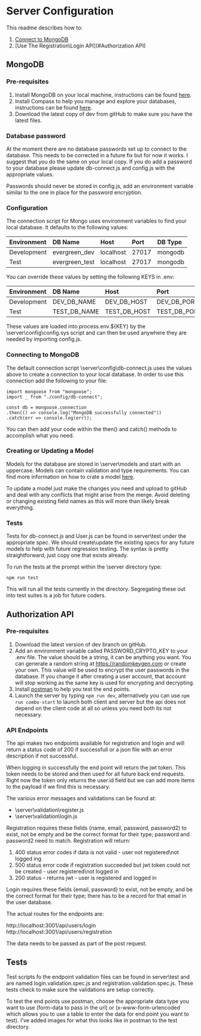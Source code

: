 # Server Configuration

This readme describes how to:

1. [Connect to MongoDB](#MongoDB)
2. [Use The Registration\Login API](#Authorization API)

## MongoDB

### Pre-requisites

1. Install MongoDB on your local machine, instructions can be found [here](https://docs.mongodb.com/manual/installation/#mongodb-community-edition-installation-tutorials).
2. Install Compass to help you manage and explore your databases, instructions can be found [here](https://docs.mongodb.com/compass/master/install/).
3. Download the latest copy of dev from gitHub to make sure you have the latest files.

### Database password

At the moment there are no database passwords set up to connect to the database.  This needs to be corrected in a future
fix but for now it works.  I suggest that you do the same on your local copy.  If you do add a password to your database
please update db-connect.js and config.js with the appropriate values.  

Passwords should never be stored in config.js, add an environment variable similar to the one in place for the password 
encryption.

### Configuration

The connection script for Mongo uses environment variables to find your local database.  It defaults
to the following values:

| Environment  | DB Name        | Host          | Port   | DB Type |
| :----------- | :------------- | :------------ | :----- | :------ |
| Development  | evergreen_dev  | localhost     | 27017  | mongodb |
| Test         | evergreen_test | localhost     | 27017  | mongodb |

You can override these values by setting the following KEYS in .env:

| Environment  | DB Name         | Host           | Port         | DB Type      |
| :----------- | :-------------- | :------------- | :----------- | :----------- |
| Development  | DEV_DB_NAME     | DEV_DB_HOST    | DEV_DB_PORT  | DEV_DB_TYPE  |
| Test         | TEST_DB_NAME    | TEST_DB_HOST   | TEST_DB_PORT | TEST_DB_TYPE |

These values are loaded into process.env.${KEY} by the \server\config\config.sys script and can then be used anywhere they
are needed by importing config.js.

### Connecting to MongoDB

The default connection script \server\config\db-connect.js uses the values above to create a connection to your local
database.  In order to use this connection add the following to your file:

```
import mongoose from "mongoose";
import _ from "./config/db-connect";

const db = mongoose.connection
.then(() => console.log("MongoDB successfully connected"))
.catch(err => console.log(err));
```
You can then add your code within the then() and catch() methods to accomplish what you need.

### Creating or Updating a Model

Models for the database are stored in \server\models and start with an uppercase.  Models can contain validation and
type requirements.  You can find more information on how to crate a model [here](https://docs.mongodb.com/manual/core/data-modeling-introduction/).

To update a model just make the changes you need and upload to gitHub and deal with any conflicts that might arise from
the merge.  Avoid deleting or changing existing field names as this will more than likely break everything.

### Tests

Tests for db-connect.js and User.js can be found in server\test under the appropriate spec.  We should create\update
the existing specs for any future models to help with future regression testing.  The syntax is pretty straightforward,
just copy one that exists already.

To run the tests at the prompt within the \server directory type:

```
npm run test
```
This will run all the tests currently in the directory.  Segregating these out into test suites is a job for future coders.

## Authorization API

### Pre-requisites

1. Download the latest version of dev branch on gitHub.
2. Add an environment variable called PASSWORD_CRYPTO_KEY to your .env file.  The value should be a string, it can be
    anything you want.  You can generate a random string at https://randomkeygen.com or create your own.  This value
    will be used to encrypt the user passwords in the database.  If you change it after creating a user account, that
    account will stop working as the same key is used for encrypting and decrypting.
3. Install [postman](https://www.getpostman.com) to help you test the end points.
4. Launch the server by typing ```npm run dev```, alternatively you can use ```npm run combo-start``` to launch both
    client and server but the api does not depend on the client code at all so unless you need both its not necessary.

### API Endpoints

The api makes two endpoints available for registration and login and will return a status code of 200 if successfull or
a json file with an error description if not successful.  

When logging in successfully the end point will return the jwt token.  This token needs to be stored and then used for all
future back end requests.  Right now the token only returns the user.id field but we can add more items to the payload
if we find this is necessary.

The various error messages and validations can be found at:

- \server\validation\register.js
- \server\validation\login.js

Registration requires these fields {name, email, password, password2) to exist, not be empty and be the correct
format for their type; password and password2 need to match.  Registration will return:

1. 400  status error codes if data is not valid - user not registered\not logged ing
2. 500 status error code if registration succeeded but jwt token could not be created - user registered\not logged in
3. 200 status - returns jwt - user is registered and logged in

Login requires these fields {email, password} to exist, not be empty, and be the correct format for their type; there 
has to be a record for that email in the user database.  

The actual routes for the endpoints are:

http://localhost:3001/api/users/login
http://localhost:3001/api/users/registration

The data needs to be passed as part of the post request.

## Tests

Test scripts fo the endpoint validation files can be found in server\test and are named login.validation.spec.js and
registration.validation.spec.js.  These tests check to make sure the validations are setup correctly.

To test the end points use postman, choose the appropriate data type you want to use (form-data to pass in the url) or 
(x-www-form-urlencoded which allows you to use a table to enter the data for end point you want to test).  I've added 
images for what this looks like in postman to the test directory.

